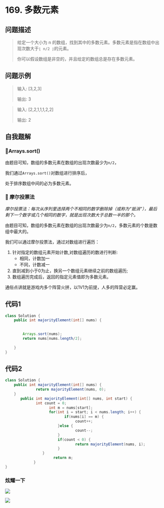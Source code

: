 # 169. 多数元素
问题描述
----
> 给定一个大小为 n 的数组，找到其中的多数元素。多数元素是指在数组中出现次数大于` ⌊ n/2 ⌋ `的元素。
>
> 你可以假设数组是非空的，并且给定的数组总是存在多数元素。

问题示例
----
> 输入: [3,2,3]
>
> 输出: 3

> 输入: [2,2,1,1,1,2,2]
>
> 输出: 2

自我题解
----
### 🦄Arrays.sort()
由题目可知，数组的多数元素在数组的出现次数最少为`n/2`，

我们通过`Arrays.sort()`对数组进行排序后，

处于排序数组中间的必为多数元素。


### 🧚‍ 摩尔投票法

*摩尔投票法：每次从序列里选择两个不相同的数字删除掉（或称为“抵消”），最后剩下一个数字或几个相同的数字，就是出现次数大于总数一半的那个。*

由题目可知，数组的多数元素在数组的出现次数最少为`n/2`，多数元素的个数是数组中最大的。

我们可以通过摩尔投票法，通过对数组进行遍历：

1. 针对指定的数组元素开始计数,对数组遍历的数进行判断:
   * 相同，计数加一
   * 不同，计数减一
2. 直到减到小于0为止，换另一个数组元素继续之前的数组遍历;
3. 数组遍历完成后，返回的指定元素值即为多数元素。

通俗点讲就是游戏内多个阵营火拼，以1V1为前提，人多的阵营必定赢。

代码1
----
```java
class Solution {
    public int majorityElement(int[] nums) {
        
        
        Arrays.sort(nums);
        return nums[nums.length/2];
        
    }
}
```

代码2
----
```java
class Solution {
    public int majorityElement(int[] nums) {
		      return majorityElement(nums, 0);
    }
	   public int majorityElement(int[] nums, int start) {
		      int count = 0;
				    int m = nums[start];
				    for(int i = start; i < nums.length; i++) {
					       if(nums[i] == m) {
					      	    count++;
				        }else {
				      		    count--;
				        }
				        if(count < 0) {
				      		    return majorityElement(nums, i);
				        }
			     }
			      	  return m;
			 }
}
```

### 炫耀一下

![](https://cdn.jsdelivr.net/gh/occlive/ImageStore//javabase/169.png)


![](https://cdn.jsdelivr.net/gh/occlive/ImageStore//javabase/169_1.png)


